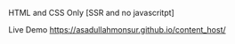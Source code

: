 HTML and CSS Only [SSR and no javascritpt]

Live Demo
https://asadullahmonsur.github.io/content_host/
